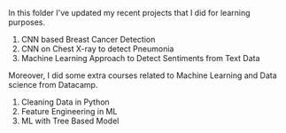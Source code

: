 In this folder I've updated my recent projects that I did for learning purposes.
1. CNN based Breast Cancer Detection  
2. CNN on Chest X-ray to detect Pneumonia
3. Machine Learning Approach to Detect Sentiments from Text Data 

Moreover, I did some extra courses related to Machine Learning and Data science from Datacamp.
1. Cleaning Data in Python
2. Feature Engineering in ML
3. ML with Tree Based Model




   
